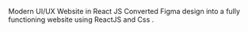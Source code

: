  Modern UI/UX Website in React JS
 Converted Figma design into a fully functioning website using ReactJS and Css .
 
 
